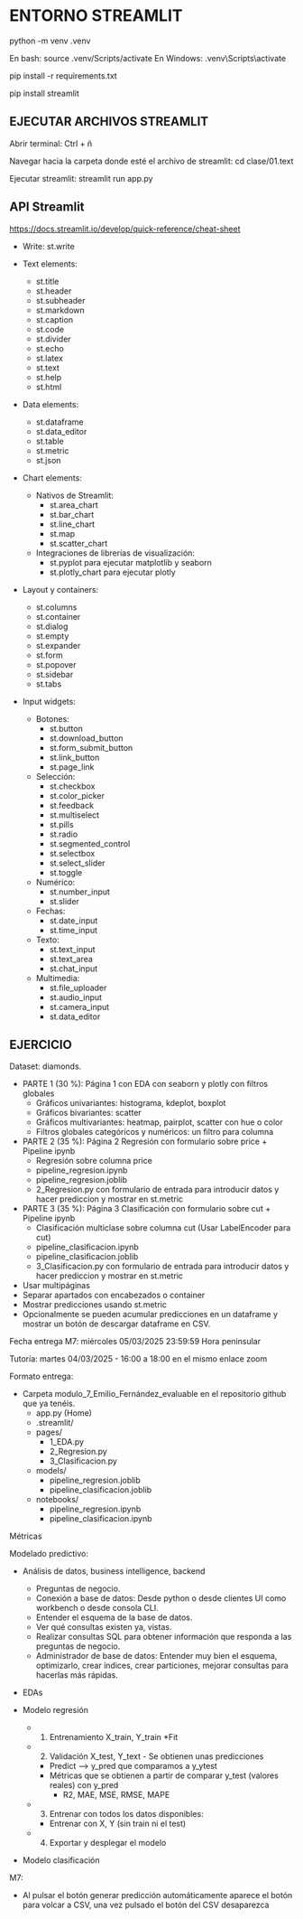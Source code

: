 # ENTORNO STREAMLIT

python -m venv .venv

En bash: source .venv/Scripts/activate
En Windows: .venv\Scripts\activate

pip install -r requirements.txt

pip install streamlit

## EJECUTAR ARCHIVOS STREAMLIT

Abrir terminal: Ctrl + ñ

Navegar hacia la carpeta donde esté el archivo de streamlit: cd clase/01.text

Ejecutar streamlit: streamlit run app.py

## API Streamlit

https://docs.streamlit.io/develop/quick-reference/cheat-sheet


* Write: st.write
* Text elements:
    * st.title
    * st.header
    * st.subheader
    * st.markdown
    * st.caption
    * st.code
    * st.divider
    * st.echo
    * st.latex
    * st.text
    * st.help
    * st.html

* Data elements:
    * st.dataframe
    * st.data_editor
    * st.table
    * st.metric
    * st.json

* Chart elements:
    * Nativos de Streamlit:
        * st.area_chart
        * st.bar_chart
        * st.line_chart
        * st.map
        * st.scatter_chart
    * Integraciones de librerías de visualización:
        * st.pyplot para ejecutar matplotlib y seaborn
        * st.plotly_chart para ejecutar plotly

* Layout y containers:
    * st.columns
    * st.container
    * st.dialog
    * st.empty
    * st.expander
    * st.form
    * st.popover
    * st.sidebar
    * st.tabs

* Input widgets:
    * Botones:
        * st.button
        * st.download_button
        * st.form_submit_button
        * st.link_button
        * st.page_link
    * Selección:
        * st.checkbox
        * st.color_picker
        * st.feedback
        * st.multiselect
        * st.pills
        * st.radio
        * st.segmented_control
        * st.selectbox
        * st.select_slider
        * st.toggle
    * Numérico:
        * st.number_input
        * st.slider
    * Fechas:
        * st.date_input
        * st.time_input
    * Texto:
        * st.text_input
        * st.text_area
        * st.chat_input
    * Multimedia:
        * st.file_uploader
        * st.audio_input
        * st.camera_input
        * st.data_editor


## EJERCICIO

Dataset: diamonds.

* PARTE 1 (30 %): Página 1 con EDA con seaborn y plotly con filtros globales
    * Gráficos univariantes: histograma, kdeplot, boxplot
    * Gráficos bivariantes: scatter
    * Gráficos multivariantes: heatmap, pairplot, scatter con hue o color 
    * Filtros globales categóricos y numéricos: un filtro para columna
* PARTE 2 (35 %): Página 2 Regresión con formulario sobre price + Pipeline ipynb
    * Regresión sobre columna price
    * pipeline_regresion.ipynb
    * pipeline_regresion.joblib
    * 2_Regresion.py con formulario de entrada para introducir datos y hacer prediccion y mostrar en st.metric
* PARTE 3 (35 %): Página 3 Clasificación con formulario sobre cut + Pipeline ipynb
    * Clasificación multiclase sobre columna cut (Usar LabelEncoder para cut)
    * pipeline_clasificacion.ipynb
    * pipeline_clasificacion.joblib
    * 3_Clasificacion.py con formulario de entrada para introducir datos y hacer prediccion y mostrar en st.metric
* Usar multipáginas
* Separar apartados con encabezados o container
* Mostrar predicciones usando st.metric
* Opcionalmente se pueden acumular predicciones en un dataframe y mostrar un botón de descargar dataframe en CSV.


Fecha entrega M7: miércoles 05/03/2025 23:59:59 Hora peninsular

Tutoría: martes 04/03/2025 - 16:00 a 18:00 en el mismo enlace zoom

Formato entrega:

* Carpeta modulo_7_Emilio_Fernández_evaluable en el repositorio github que ya tenéis.
    * app.py (Home)
    * .streamlit/
    * pages/
        * 1_EDA.py
        * 2_Regresion.py
        * 3_Clasificacion.py
    * models/
        * pipeline_regresion.joblib
        * pipeline_clasificacion.joblib
    * notebooks/
        * pipeline_regresion.ipynb
        * pipeline_clasificacion.ipynb

Métricas

Modelado predictivo:

* Análisis de datos, business intelligence, backend
    * Preguntas de negocio.
    * Conexión a base de datos: Desde python o desde clientes UI como workbench o desde consola CLI.
    * Entender el esquema de la base de datos.
    * Ver qué consultas existen ya, vistas.
    * Realizar consultas SQL para obtener información que responda a las preguntas de negocio.
    * Administrador de base de datos: Entender muy bien el esquema, optimizarlo, crear índices, crear particiones, mejorar consultas para hacerlas más rápidas.

* EDAs

* Modelo regresión
    * 1. Entrenamiento X_train, Y_train
        *Fit
    * 2. Validación X_test, Y_text - Se obtienen  unas predicciones
        * Predict --> y_pred que comparamos a y_ytest
        * Métricas que se obtienen a partir de comparar y_test (valores reales) con y_pred
            * R2, MAE, MSE, RMSE, MAPE
    * 3. Entrenar con todos los datos disponibles:
        * Entrenar con X, Y (sin train ni el test)
    * 4. Exportar y desplegar el modelo

* Modelo clasificación

M7:
* Al pulsar el botón generar predicción automáticamente aparece el botón para volcar a CSV, una vez pulsado el botón del CSV desaparezca